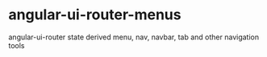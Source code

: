 # angular-ui-router-menus

angular-ui-router state derived menu, nav, navbar, tab and other navigation tools
